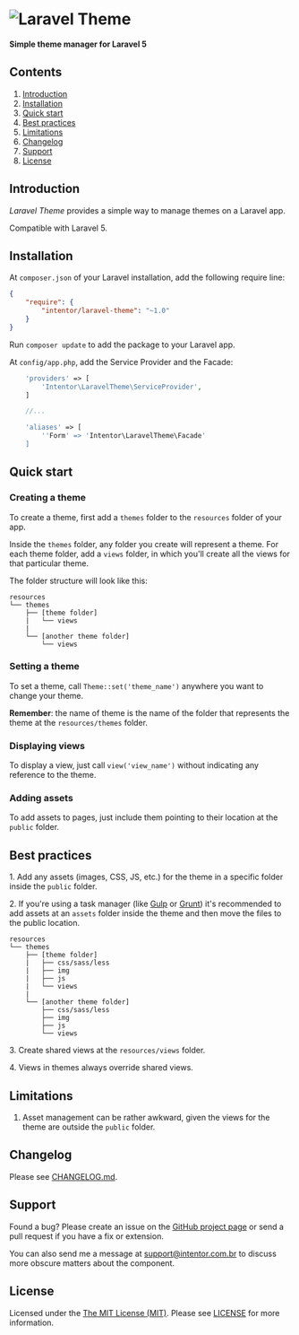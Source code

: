 # ![Laravel Theme](https://cloud.githubusercontent.com/assets/5340818/6719072/0df533b0-cd97-11e4-9951-59796621efae.png)

**Simple theme manager for Laravel 5**

## Contents

1. <a href="#introduction">Introduction</a>
2. <a href="#installation">Installation</a>
3. <a href="#quick-start">Quick start</a>
4. <a href="#best-practices">Best practices</a>
5. <a href="#limitations">Limitations</a>
6. <a href="#changelog">Changelog</a>
7. <a href="#support">Support</a>
8. <a href="#license">License</a>

## <a id="introduction"></a>Introduction

*Laravel Theme* provides a simple way to manage themes on a Laravel app.

Compatible with Laravel 5.

## <a id="installation"></a>Installation

At `composer.json` of your Laravel installation, add the following require line:

``` json
{
    "require": {
        "intentor/laravel-theme": "~1.0"
    }
}
```

Run `composer update` to add the package to your Laravel app.

At `config/app.php`, add the Service Provider and the Facade:

```php
    'providers' => [
		'Intentor\LaravelTheme\ServiceProvider',
    ]

	//...

    'aliases' => [
        ''Form' => 'Intentor\LaravelTheme\Facade'
    ]
```

## <a id="quick-start"></a>Quick start

### Creating a theme

To create a theme, first add a `themes` folder to the `resources` folder of your app.

Inside the `themes` folder, any folder you create will represent a theme. For each theme folder, add a `views` folder, in which you'll create all the views for that particular theme.

The folder structure will look like this:

```
resources
└── themes
    ├── [theme folder]
    |   └── views
    |
    └── [another theme folder]
        └── views
```

### Setting a theme

To set a theme, call `Theme::set('theme_name')` anywhere you want to change your theme.

**Remember**: the name of theme is the name of the folder that represents the theme at the `resources/themes` folder.

### Displaying views

To display a view, just call `view('view_name')` without indicating any reference to the theme.

### Adding assets

To add assets to pages, just include them pointing to their location at the `public` folder.

## <a id="best-practices"></a>Best practices

1\. Add any assets (images, CSS, JS, etc.) for the theme in a specific folder inside the `public` folder.

2\. If you're using a task manager (like [Gulp](http://gulpjs.com/) or [Grunt](http://gruntjs.com/)) it's recommended to add assets at an `assets` folder inside the theme and then move the files to the public location. 

```
resources
└── themes
    ├── [theme folder]
    |   ├── css/sass/less
    |   ├── img
    |   ├── js
    |   └── views
    |
    └── [another theme folder]
        ├── css/sass/less
        ├── img
        ├── js
        └── views
```

3\. Create shared views at the `resources/views` folder.

4\. Views in themes always override shared views.

## <a id="limitations"></a>Limitations

1. Asset management can be rather awkward, given the views for the theme are outside the `public` folder.

## <a id="changelog"></a>Changelog

Please see [CHANGELOG.md](CHANGELOG.md).

## <a id="support"></a>Support

Found a bug? Please create an issue on the [GitHub project page](https://github.com/intentor/laravel-theme/issues) or send a pull request if you have a fix or extension.

You can also send me a message at support@intentor.com.br to discuss more obscure matters about the component.

## <a id="license"></a>License

Licensed under the [The MIT License (MIT)](http://opensource.org/licenses/MIT). Please see [LICENSE](LICENSE) for more information.